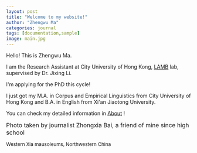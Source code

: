 ```yaml
---
layout: post
title: "Welcome to my website!"
author: "Zhengwu Ma"
categories: journal
tags: [documentation,sample]
image: main.jpg
---
```


Hello! This is Zhengwu Ma.<br>

I am the Research Assistant at City University of Hong Kong, [LAMB](https://compneurolinglab.github.io/) lab, supervised by Dr. Jixing Li. <br> 

I'm applying for the PhD this cycle! <br>

I just got my M.A. in Corpus and Empirical Linguistics from City University of Hong Kong and B.A. in English from Xi'an Jiaotong University. <br>

You can check my detailed information in [About](https://zhengwuma.github.io/about.html) !


<font size="3"> Photo taken by journalist Zhongxia Bai, a friend of mine since high school </font>

<font size="2">Western Xia mausoleums, Northwestern China </font>



